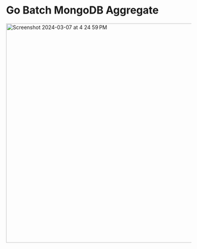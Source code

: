 # Go Batch MongoDB Aggregate

<img width="596" alt="Screenshot 2024-03-07 at 4 24 59 PM" src="https://github.com/taako-502/go-batch-mongodb-aggregate/assets/36348377/a4065c86-7b2a-4db5-a319-adc50869481d">

